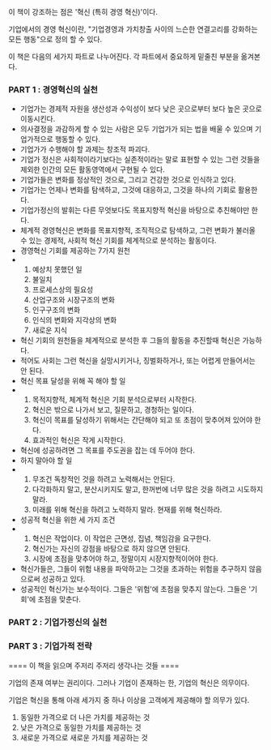 이 책이 강조하는 점은 '혁신 (특히 경영 혁신)'이다.

기업에서의 경영 혁신이란, "기업경영과 가치창출 사이의 느슨한 연결고리를 강화하는 모든 행동"으로 정의 할 수 있다.

이 책은 다음의 세가지 파트로 나누어진다. 각 파트에서 중요하게 밑줄친 부분을 옮겨본다.

### PART 1 : 경영혁신의 실천

- 기업가는 경제적 자원을 생산성과 수익성이 보다 낮은 곳으로부터 보다 높은 곳으로 이동시킨다.
- 의사결정을 과감하게 할 수 있는 사람은 모두 기업가가 되는 법을 배울 수 있으며 기업가적으로 행동할 수 있다.
- 기업가가 수행해야 할 과제는 창조적 파괴다.
- 기업가 정신은 사회적이라기보다는 실존적이라는 말로 표현할 수 있는 그런 것들을 제외한 인간의 모든 활동영역에서 구현될 수 있다.
- 기업가들은 변화를 정상적인 것으로, 그리고 건강한 것으로 인식하고 있다.
- 기업가는 언제나 변화를 탐색하고, 그것에 대응하고, 그것을 하나의 기회로 활용한다.
- 기업가정신의 발휘는 다른 무엇보다도 목표지향적 혁신을 바탕으로 추친해야만 한다.
- 체계적 경영혁신은 변화를 목표지향적, 조직적으로 탐색하고, 그런 변화가 불러올 수 있는 경제적, 사회적 혁신 기회를 체계적으로 분석하는 활동이다.
- 경영혁신 기회를 제공하는 7가지 원천
-   1. 예상치 못했던 일
    2. 불일치
    3. 프로세스상의 필요성
    4. 산업구조와 시장구조의 변화
    5. 인구구조의 변화
    6. 인식의 변화와 지각상의 변화
    7. 새로운 지식
- 혁신 기회의 원천들을 체계적으로 분석한 후 그들의 활동을 추진할때 혁신은 가능하다.
- 적어도 사회는 그런 혁신을 실망시키거나, 징벌화하거나, 또는 어렵게 만들어서는 안 된다.
- 혁신 목표 달성을 위해 꼭 해야 할 일
-   1. 목적지향적, 체계적 혁신은 기회 분석으로부터 시작한다.
    2. 혁신은 밖으로 나가서 보고, 질문하고, 경청하는 일이다.
    3. 혁신이 목표를 달성하기 위해서는 간단해야 되고 또 초점이 맞추어져 있어야 한다.
    4. 효과적인 혁신은 작게 시작한다.
- 혁신에 성공하려면 그 목표를 주도권을 잡는 데 두어야 한다.
- 하지 말아야 할 일
-   1. 무조건 독창적인 것을 하려고 노력해서는 안된다.
    2. 다각화하지 말고, 분산시키지도 말고, 한꺼번에 너무 많은 것을 하려고 시도하지 말라.
    3. 미래를 위해 혁신을 하려고 노력하지 말라. 현재를 위해 혁신하라.
- 성공적 혁신을 위한 세 가지 조건
-   1. 혁신은 작업이다. 이 작업은 근면성, 집념, 책임감을 요구한다.
    2. 혁신가는 자신의 강점을 바탕으로 하지 않으면 안된다.
    3. 시장에 초점을 맞추어야 하고, 정말이지 시장지향적이어야 한다.
- 혁신가들은, 그들이 위험 내용을 파악하고는 그것을 초과하는 위험을 추구하지 않음으로써 성공하고 있다.
- 성공적인 혁신가는 보수적이다. 그들은 '위험'에 초점을 맞추지 않는다. 그들은 '기회'에 초점을 맞춘다.

### PART 2 : 기업가정신의 실천



### PART 3 : 기업가적 전략



==== 이 책을 읽으며 주저리 주저리 생각나는 것들 ====

기업의 존재 여부는 권리이다. 그러나 기업이 존재하는 한, 기업의 혁신은 의무이다.

기업은 혁신을 통해 아래 세가지 중 하나 이상을 고객에게 제공해야 할 의무가 있다.

1. 동일한 가격으로 더 나은 가치를 제공하는 것
2. 낮은 가격으로 동일한 가치를 제공하는 것
3. 새로운 가격으로 새로운 가치를 제공하는 것
